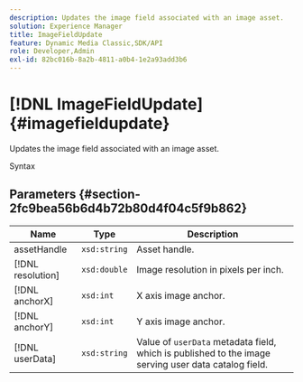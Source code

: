 ```yaml
---
description: Updates the image field associated with an image asset.
solution: Experience Manager
title: ImageFieldUpdate
feature: Dynamic Media Classic,SDK/API
role: Developer,Admin
exl-id: 82bc016b-8a2b-4811-a0b4-1e2a93add3b6
---
```

# [!DNL ImageFieldUpdate]{#imagefieldupdate}

Updates the image field associated with an image asset.

 Syntax 

## Parameters {#section-2fc9bea56b6d4b72b80d4f04c5f9b862}

|  Name  | Type  | Description  |
|---|---|---|
|  assetHandle  | `xsd:string`  | Asset handle.  |
|  [!DNL resolution]  | `xsd:double`  | Image resolution in pixels per inch.  |
|  [!DNL anchorX]  | `xsd:int`  | X axis image anchor.  |
|  [!DNL anchorY]  | `xsd:int`  | Y axis image anchor.  |
|  [!DNL userData]  | `xsd:string`  |Value of `userData` metadata field, which is published to the image serving user data catalog field.  |
